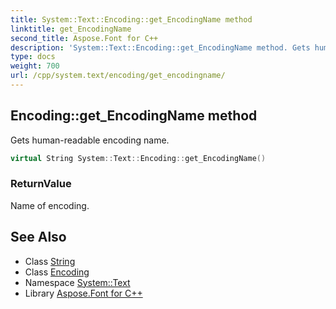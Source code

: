 ```yaml
---
title: System::Text::Encoding::get_EncodingName method
linktitle: get_EncodingName
second_title: Aspose.Font for C++
description: 'System::Text::Encoding::get_EncodingName method. Gets human-readable encoding name in C++.'
type: docs
weight: 700
url: /cpp/system.text/encoding/get_encodingname/
---
```

## Encoding::get_EncodingName method


Gets human-readable encoding name.

```cpp
virtual String System::Text::Encoding::get_EncodingName()
```


### ReturnValue

Name of encoding.

## See Also

* Class [String](../../../system/string/)
* Class [Encoding](../)
* Namespace [System::Text](../../)
* Library [Aspose.Font for C++](../../../)
